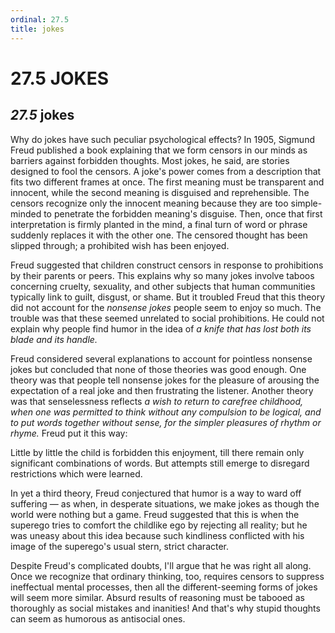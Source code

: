 ```yaml
---
ordinal: 27.5
title: jokes
---
```


# 27.5 JOKES 

<h2><em>27.5</em> jokes</h2>
<p>Why do jokes have such peculiar psychological effects? In 1905, Sigmund Freud published a book explaining that we form censors in our minds as barriers against forbidden thoughts. Most jokes, he said, are stories designed to fool the censors. A joke's power comes from a description that fits two different frames at once. The first meaning must be transparent and innocent, while the second meaning is disguised and reprehensible. The censors recognize only the innocent meaning because they are too simple-minded to penetrate the forbidden meaning's disguise. Then, once that first interpretation is firmly planted in the mind, a final turn of word or phrase suddenly replaces it with the other one. The censored thought has been slipped through; a prohibited wish has been enjoyed.</p>
<p>Freud suggested that children construct censors in response to prohibitions by their parents or peers. This explains why so many jokes involve taboos concerning cruelty, sexuality, and other subjects that human communities typically link to guilt, disgust, or shame. But it troubled Freud that this theory did not account for the <em>nonsense jokes</em> people seem to enjoy so much. The trouble was that these seemed unrelated to social prohibitions. He could not explain why people find humor in the idea of <em>a knife that has lost both its blade and its handle.</em></p>
<p>Freud considered several explanations to account for pointless nonsense jokes but concluded that none of those theories was good enough. One theory was that people tell nonsense jokes for the pleasure of arousing the expectation of a real joke and then frustrating the listener. Another theory was that senselessness reflects <em>a wish to return to carefree childhood, when one was permitted to think without any compulsion to be logical, and to put words together without sense, for the simpler pleasures of rhythm or rhyme.</em> Freud put it this way:</p>
<p>Little by little the child is forbidden this enjoyment, till there remain only significant combinations of words. But attempts still emerge to disregard restrictions which were learned.</p>
<p>In yet a third theory, Freud conjectured that humor is a way to ward off suffering &mdash; as when, in desperate situations, we make jokes as though the world were nothing but a game. Freud suggested that this is when the superego tries to comfort the childlike ego by rejecting all reality; but he was uneasy about this idea because such kindliness conflicted with his image of the superego's usual stern, strict character.</p>
<p>Despite Freud's complicated doubts, I'll argue that he was right all along. Once we recognize that ordinary thinking, too, requires censors to suppress ineffectual mental processes, then all the different-seeming forms of jokes will seem more similar. Absurd results of reasoning must be tabooed as thoroughly as social mistakes and inanities! And that's why stupid thoughts can seem as humorous as antisocial ones.</p>